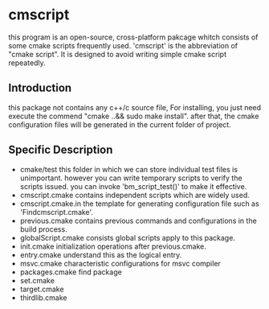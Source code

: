 # cmscript
this program is an open-source, cross-platform pakcage whitch consists of some cmake scripts frequently used. 'cmscript' is the abbreviation of "cmake script". It is designed to avoid writing simple cmake script repeatedly.
## Introduction
this package not contains any c++/c source file, For installing, you just need execute the commend "cmake ..&& sudo make install". after that, the cmake configuration files will be generated in the current folder of project.
## Specific Description
* cmake/test this folder in which we can store individual test files is unimportant. however you can write temporary scripts to verify the scripts issued. you can invoke 'bm_script_test()' to make it effective.
* cmscript.cmake contains independent scripts which are widely used.
* cmscript.cmake.in the template for generating configuration file such as 'Findcmscript.cmake'.
* previous.cmake contains previous commands and configurations in the build process.
* globalScript.cmake consists global scripts apply to this package.  
* init.cmake initialization operations after previous.cmake.
* entry.cmake understand this as the logical entry.
* msvc.cmake characteristic configurations for msvc compiler
* packages.cmake find package
* set.cmake 
* target.cmake 
* thirdlib.cmake 
